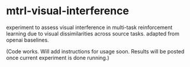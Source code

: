 # mtrl-visual-interference
experiment to assess visual interference in multi-task reinforcement learning due to visual dissimilarities across source tasks. adapted from openai baselines.

(Code works. Will add instructions for usage soon. Results will be posted once current experiment is done running.) 
